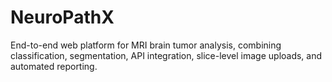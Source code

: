 # NeuroPathX

End-to-end web platform for MRI brain tumor analysis, combining classification, segmentation, API integration, slice-level image uploads, and automated reporting.
